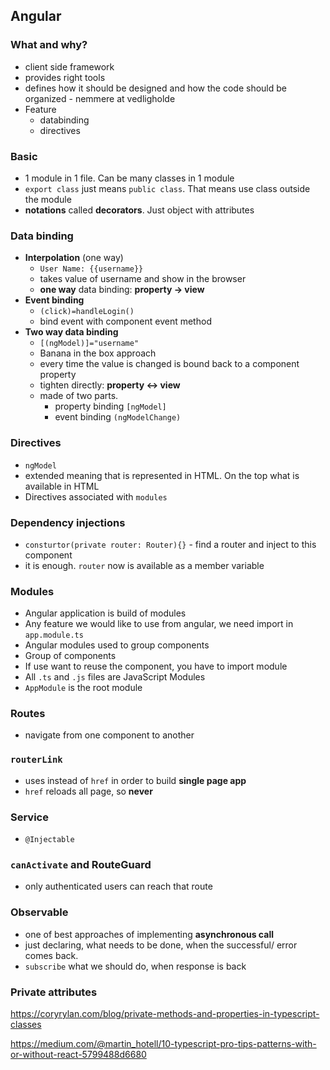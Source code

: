 ## Angular

### What and why?

- client side framework
- provides right tools 
- defines how it should be designed and how the code should be organized - nemmere at vedligholde
- Feature
  - databinding
  - directives

### Basic

- 1 module in 1 file. Can be many classes in 1 module
- `export class` just means `public class`. That means use class outside the module
- **notations** called **decorators**. Just object with attributes

### Data binding

- **Interpolation** (one way)  
  -  `User Name: {{username}}` 
  - takes value of username and show in the browser
  - **one way** data binding:  **property -> view** 
- **Event binding**
  - `(click)=handleLogin()`
  - bind event with component event method
- **Two way data binding**
  - `[(ngModel)]="username"`
  - Banana in the box approach
  - every time the value is changed is bound back to a component property
  - tighten directly: **property <-> view** 
  - made of two parts. 
    - property binding `[ngModel]`
    - event binding `(ngModelChange)`

### Directives
- `ngModel`
- extended meaning that is represented in HTML. On the top what is available in HTML
- Directives associated with `modules`

### Dependency injections

- `consturtor(private router: Router){}` - find a router and inject to this component
- it is enough. `router` now is available as a member variable

### Modules

- Angular application is build of modules
- Any feature we would like to use from angular, we need import in `app.module.ts`
- Angular modules used to group components
- Group of components
- If use want to reuse the component, you have to import module
- All `.ts` and `.js` files are JavaScript Modules
- `AppModule` is the root module

### Routes

- navigate from one component to another

### `routerLink`

- uses instead of `href` in order to build **single page app**
- `href` reloads all page, so **never**

### Service

- `@Injectable` 

### `canActivate` and RouteGuard
- only authenticated users can reach that route

### Observable

- one of best approaches of implementing **asynchronous call** 
- just declaring, what needs to be done, when the successful/ error comes back. 
- `subscribe` what we should do, when response is back

### Private attributes
https://coryrylan.com/blog/private-methods-and-properties-in-typescript-classes

https://medium.com/@martin_hotell/10-typescript-pro-tips-patterns-with-or-without-react-5799488d6680

